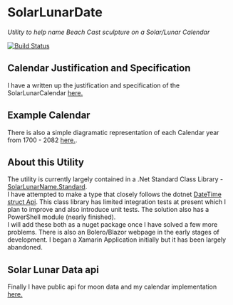 # SolarLunarDate
_Utility to help name Beach Cast sculpture on a Solar/Lunar Calendar_

[![Build Status](https://travis-ci.com/CraigChamberlain/SolarLunarDate.svg?branch=master)](https://travis-ci.com/CraigChamberlain/SolarLunarDate)

## Calendar Justification and Specification
I have a written up the justification and specification of the SolarLunarCalendar [here.](https://craigchamberlain.github.io/SolarLunarDate/)

## Example Calendar
There is also a simple diagramatic representation of each Calendar year from 1700 - 2082 [here.](https://craigchamberlain.github.io/SolarLunarCalendar).

## About this Utility
The utility is currently largely contained in a .Net Standard Class Library - 
[SolarLunarName.Standard](https://github.com/CraigChamberlain/SolarLunarDate/tree/master/C%23/SolarLunarName/SolarLunarName.Standard).  
I have attempted to make a type that closely follows the dotnet [DateTime struct Api](https://docs.microsoft.com/en-us/dotnet/api/system.datetime). This class library has limited integration tests at present which I plan to improve and also introduce unit tests.
The solution also has a PowerShell module (nearly finished).  
I will add these both as a nuget package once I have solved a few more problems.
There is also an Bolero/Blazor webpage in the early stages of development.
I began a Xamarin Application initially but it has been largely abandoned.

## Solar Lunar Data api
Finally I have public api for moon data and my calendar implementation [here.](https://github.com/CraigChamberlain/moon-data)
